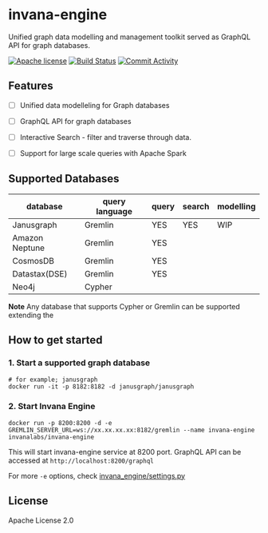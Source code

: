 # invana-engine

Unified graph data modelling and management toolkit served as GraphQL API for graph databases.


[![Apache license](https://img.shields.io/badge/license-Apache-blue.svg)](https://github.com/invanalabs/invana-engine/blob/master/LICENSE) 
[![Build Status](https://travis-ci.org/invanalabs/invana-engine.svg?branch=develop)](https://travis-ci.org/invanalabs/invana-engine)
[![Commit Activity](https://img.shields.io/github/commit-activity/m/invanalabs/invana-engine)](https://github.com/invanalabs/invana-engine/commits)
<!-- [![codecov](https://codecov.io/gh/invanalabs/invana-engine/branch/develop/graph/badge.svg)](https://codecov.io/gh/invanalabs/invana-engine) -->


## Features 

- [ ] Unified data modelleling for Graph databases
- [ ] GraphQL API for graph databases 
- [ ] Interactive Search - filter and traverse through data.
- [ ] Support for large scale queries with Apache Spark


## Supported Databases

| database 	    | query language 	| query 	| search 	| modelling 	|
|----------	    |----------------	|-------	|--------	|-----------	|
| Janusgraph    | Gremlin          	| YES     	| YES       | WIP          	|
| Amazon Neptune| Gremlin          	| YES      	|        	|           	|
| CosmosDB      | Gremlin         	| YES      	|        	|           	|
| Datastax(DSE) | Gremlin           | YES       |           |               |
| Neo4j         | Cypher            |           |           |               |

**Note** Any database that supports Cypher or Gremlin can be supported extending 
the 

## How to get started

### 1. Start a supported graph database

```
# for example; janusgraph 
docker run -it -p 8182:8182 -d janusgraph/janusgraph
```
### 2. Start Invana Engine

```
docker run -p 8200:8200 -d -e GREMLIN_SERVER_URL=ws://xx.xx.xx.xx:8182/gremlin --name invana-engine invanalabs/invana-engine 
```

This will start invana-engine service at 8200 port. GraphQL API can be 
accessed at `http://localhost:8200/graphql`

For more `-e` options, check [invana_engine/settings.py](invana_engine/settings.py) 


## License 

Apache License 2.0
